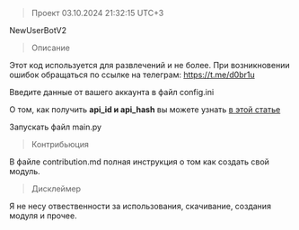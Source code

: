 > Проект 03.10.2024 21:32:15 UTC+3

NewUserBotV2

> Описание

Этот код используется для развлечений и не более.
При возникновении ошибок обращаться по ссылке на телеграм: https://t.me/d0br1u

Введите данные от вашего аккаунта в файл config.ini

О том, как получить __api_id и api_hash__ вы можете узнать [в этой статье](https://teletype.in/@sakurahost/GetApi)

Запускать файл main.py

> Контрибьюция

В файле contribution.md полная инструкция о том как создать свой модуль.

> Дисклеймер

Я не несу отвественности за использования, скачивание, создания модуля и прочее.
